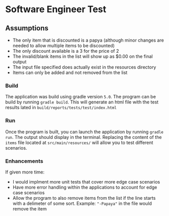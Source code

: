 Software Engineer Test
=== 

## Assumptions
* The only item that is discounted is a papya (although minor changes are needed to allow multiple items to be discounted)
* The only discount available is a 3 for the price of 2
* The invalid/blank items in the list will show up as $0.00 on the final output
* The input file specified does actually exist in the resources directory
* Items can only be added and not removed from the list

### Build
The application was build using gradle version `5.0`.
The program can be build by running `gradle build`. This will generate an html file with the test results lated in `build/reports/tests/test/index.html`

### Run
Once the program is built, you can launch the application by running `gradle run`. The output should display in the terminal. Replacing the content of the `items` file located at `src/main/resources/` will allow you to test different scenarios. 

### Enhancements
If given more time: 
* I would implment more unit tests that cover more edge case scenarios
* Have more error handling within the applications to account for edge case scenarios
* Allow the program to also remove items from the list if the line starts with a delimeter of some sort. Example: `"-Papaya"` in the file would remove the item
